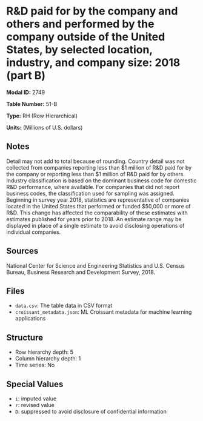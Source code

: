 # R&D paid for by the company and others and performed by the company outside of the United States, by selected location, industry, and company size: 2018 (part B)

**Modal ID:** 2749

**Table Number:** 51-B

**Type:** RH (Row Hierarchical)

**Units:** (Millions of U.S. dollars)

## Notes

Detail may not add to total because of rounding. Country detail was not collected from companies reporting less than $1 million of R&D paid for by the company or reporting less than $1 million of R&D paid for by others. Industry classification is based on the dominant business code for domestic R&D performance, where available. For companies that did not report business codes, the classification used for sampling was assigned. Beginning in survey year 2018, statistics are representative of companies located in the United States that performed or funded $50,000 or more of R&D. This change has affected the comparability of these estimates with estimates published for years prior to 2018. An estimate range may be displayed in place of a single estimate to avoid disclosing operations of individual companies.

## Sources

National Center for Science and Engineering Statistics and U.S. Census Bureau, Business Research and Development Survey, 2018.

## Files

- `data.csv`: The table data in CSV format
- `croissant_metadata.json`: ML Croissant metadata for machine learning applications

## Structure

- Row hierarchy depth: 5
- Column hierarchy depth: 1
- Time series: No

## Special Values

- `i`: imputed value
- `r`: revised value
- `D`: suppressed to avoid disclosure of confidential information
